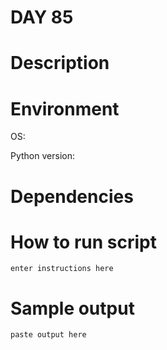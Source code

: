 
# DAY 85

# Description

# Environment
OS:

Python version:

# Dependencies

# How to run script
```
enter instructions here
```

# Sample output
```
paste output here
```
